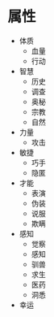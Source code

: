 # 属性

- 体质
  - 血量
  - 行动
- 智慧
  - 历史
  - 调查
  - 奥秘
  - 宗教
  - 自然
- 力量
  - 攻击
- 敏捷
  - 巧手
  - 隐匿
- 才能
  - 表演
  - 伪装
  - 说服
  - 欺瞒
- 感知
  - 觉察
  - 感知
  - 驯兽
  - 求生
  - 医药
  - 洞悉
- 幸运







